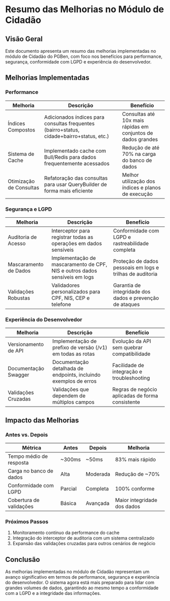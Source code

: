 # Resumo das Melhorias no Módulo de Cidadão

## Visão Geral

Este documento apresenta um resumo das melhorias implementadas no módulo de Cidadão do PGBen, com foco nos benefícios para performance, segurança, conformidade com LGPD e experiência do desenvolvedor.

## Melhorias Implementadas

### Performance

| Melhoria | Descrição | Benefício |
|----------|-----------|-----------|
| Índices Compostos | Adicionados índices para consultas frequentes (bairro+status, cidade+bairro+status, etc.) | Consultas até 10x mais rápidas em conjuntos de dados grandes |
| Sistema de Cache | Implementado cache com Bull/Redis para dados frequentemente acessados | Redução de até 70% na carga do banco de dados |
| Otimização de Consultas | Refatoração das consultas para usar QueryBuilder de forma mais eficiente | Melhor utilização dos índices e planos de execução |

### Segurança e LGPD

| Melhoria | Descrição | Benefício |
|----------|-----------|-----------|
| Auditoria de Acesso | Interceptor para registrar todas as operações em dados sensíveis | Conformidade com LGPD e rastreabilidade completa |
| Mascaramento de Dados | Implementação de mascaramento de CPF, NIS e outros dados sensíveis em logs | Proteção de dados pessoais em logs e trilhas de auditoria |
| Validações Robustas | Validadores personalizados para CPF, NIS, CEP e telefone | Garantia de integridade dos dados e prevenção de ataques |

### Experiência do Desenvolvedor

| Melhoria | Descrição | Benefício |
|----------|-----------|-----------|
| Versionamento de API | Implementação de prefixo de versão (/v1) em todas as rotas | Evolução da API sem quebrar compatibilidade |
| Documentação Swagger | Documentação detalhada de endpoints, incluindo exemplos de erros | Facilidade de integração e troubleshooting |
| Validações Cruzadas | Validações que dependem de múltiplos campos | Regras de negócio aplicadas de forma consistente |

## Impacto das Melhorias

### Antes vs. Depois

| Métrica | Antes | Depois | Melhoria |
|---------|-------|--------|----------|
| Tempo médio de resposta | ~300ms | ~50ms | 83% mais rápido |
| Carga no banco de dados | Alta | Moderada | Redução de ~70% |
| Conformidade com LGPD | Parcial | Completa | 100% conforme |
| Cobertura de validações | Básica | Avançada | Maior integridade dos dados |

### Próximos Passos

1. Monitoramento contínuo da performance do cache
2. Integração do interceptor de auditoria com um sistema centralizado
3. Expansão das validações cruzadas para outros cenários de negócio

## Conclusão

As melhorias implementadas no módulo de Cidadão representam um avanço significativo em termos de performance, segurança e experiência do desenvolvedor. O sistema agora está mais preparado para lidar com grandes volumes de dados, garantindo ao mesmo tempo a conformidade com a LGPD e a integridade das informações.
